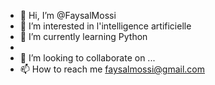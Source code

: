 - 👋 Hi, I’m @FaysalMossi
- 👀 I’m interested in l'intelligence artificielle
- 🌱 I’m currently learning  Python
- 
- 💞️ I’m looking to collaborate on ...
- 📫 How to reach me faysalmossi@gmail.com 

<!---
FaysalMossi/FaysalMossi is a ✨ special ✨ repository because its `README.md` (this file) appears on your GitHub profile.
You can click the Preview link to take a look at your changes.
--->

